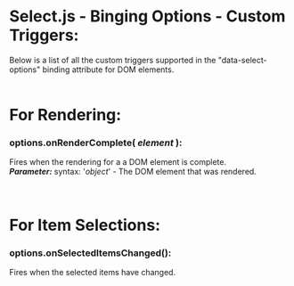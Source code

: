 # Select.js - Binging Options - Custom Triggers:

Below is a list of all the custom triggers supported in the "data-select-options" binding attribute for DOM elements.
<br>
<br>


<h1>For Rendering:</h1>

### options.onRenderComplete( *element* ):
Fires when the rendering for a a DOM element is complete.
<br>
***Parameter:*** syntax: '*object*' - The DOM element that was rendered.


<br>
<h1>For Item Selections:</h1>

### options.onSelectedItemsChanged():
Fires when the selected items have changed.